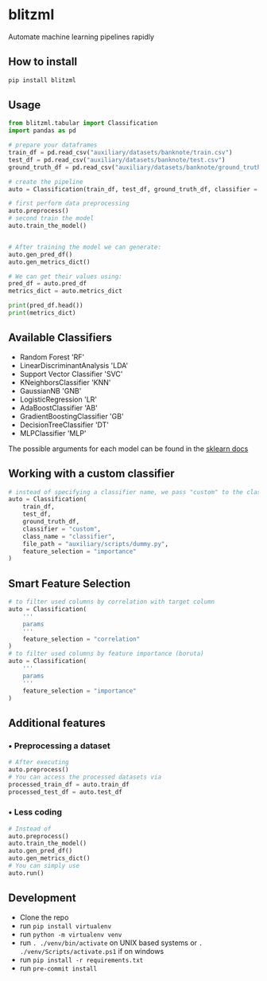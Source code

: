 
# blitzml

Automate machine learning pipelines rapidly


## How to install


```bash
pip install blitzml
```


## Usage

```python
from blitzml.tabular import Classification
import pandas as pd

# prepare your dataframes
train_df = pd.read_csv("auxiliary/datasets/banknote/train.csv")
test_df = pd.read_csv("auxiliary/datasets/banknote/test.csv")
ground_truth_df = pd.read_csv("auxiliary/datasets/banknote/ground_truth.csv")

# create the pipeline
auto = Classification(train_df, test_df, ground_truth_df, classifier = 'RF', n_estimators = 50)

# first perform data preprocessing
auto.preprocess()
# second train the model
auto.train_the_model()


# After training the model we can generate:
auto.gen_pred_df()
auto.gen_metrics_dict()

# We can get their values using:
pred_df = auto.pred_df
metrics_dict = auto.metrics_dict

print(pred_df.head())
print(metrics_dict)
```


## Available Classifiers

- Random Forest 'RF'
- LinearDiscriminantAnalysis 'LDA'
- Support Vector Classifier 'SVC'
- KNeighborsClassifier 'KNN'
- GaussianNB 'GNB'
- LogisticRegression 'LR'
- AdaBoostClassifier 'AB'
- GradientBoostingClassifier 'GB'
- DecisionTreeClassifier 'DT'
- MLPClassifier 'MLP'

The possible arguments for each model can be found in the [sklearn docs](https://scikit-learn.org/stable/user_guide.html)

## Working with a custom classifier

```python
# instead of specifying a classifier name, we pass "custom" to the classifier argument.
auto = Classification(
    train_df,
    test_df,
    ground_truth_df,
    classifier = "custom", 
    class_name = "classifier",
    file_path = "auxiliary/scripts/dummy.py",
    feature_selection = "importance"
)
```
## Smart Feature Selection

```python
# to filter used columns by correlation with target column
auto = Classification(
    '''
    params
    '''
    feature_selection = "correlation"
)
# to filter used columns by feature importance (boruta)
auto = Classification(
    '''
    params
    '''
    feature_selection = "importance"
)
```
## Additional features
### • Preprocessing a dataset
```python
# After executing
auto.preprocess()
# You can access the processed datasets via
processed_train_df = auto.train_df
processed_test_df = auto.test_df
```
### • Less coding
```python
# Instead of
auto.preprocess()
auto.train_the_model()
auto.gen_pred_df()
auto.gen_metrics_dict()
# You can simply use
auto.run()
```

## Development

- Clone the repo
- run `pip install virtualenv`
- run `python -m virtualenv venv`
- run `. ./venv/bin/activate` on UNIX based systems or `. ./venv/Scripts/activate.ps1` if on windows
- run `pip install -r requirements.txt`
- run `pre-commit install`
